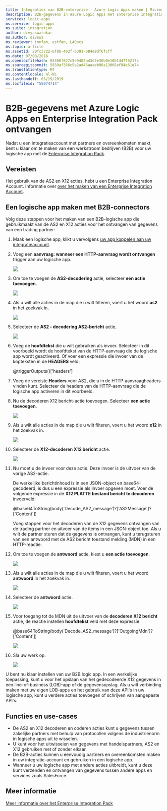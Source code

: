 ```yaml
---
title: Integraties van B2B-enterprise - Azure Logic Apps maken | Microsoft Docs
description: B2B-gegevens in Azure Logic Apps met Enterprise Integration Pack ontvangen
services: logic-apps
ms.service: logic-apps
ms.suite: integration
author: divyaswarnkar
ms.author: divswa
ms.reviewer: jonfan, estfan, LADocs
ms.topic: article
ms.assetid: 20fc3722-6f8b-402f-b391-b84e9df6fcff
ms.date: 07/08/2016
ms.openlocfilehash: 05368f627c5e9482a43d5e30b0e16b1d47f6217c
ms.sourcegitcommit: 5839af386c5a2ad46aaaeb90a13065ef94e61e74
ms.translationtype: MT
ms.contentlocale: nl-NL
ms.lasthandoff: 03/19/2019
ms.locfileid: "58074714"
---
```

# <a name="receive-b2b-data-with-azure-logic-apps-and-enterprise-integration-pack"></a>B2B-gegevens met Azure Logic Apps en Enterprise Integration Pack ontvangen

Nadat u een integratieaccount met partners en overeenkomsten maakt, bent u klaar om te maken van een werkstroom bedrijven (B2B) voor uw logische app met de [Enterprise Integration Pack](logic-apps-enterprise-integration-overview.md).

## <a name="prerequisites"></a>Vereisten

Het gebruik van de AS2 en X12 acties, hebt u een Enterprise Integration Account. Informatie over [over het maken van een Enterprise Integration Account](../logic-apps/logic-apps-enterprise-integration-accounts.md).

## <a name="create-a-logic-app-with-b2b-connectors"></a>Een logische app maken met B2B-connectors

Volg deze stappen voor het maken van een B2B-logische app die gebruikmaakt van de AS2 en X12 acties voor het ontvangen van gegevens van een trading partner:

1. Maak een logische app, klikt u vervolgens [uw app koppelen aan uw integratieaccount](../logic-apps/logic-apps-enterprise-integration-accounts.md).

2. Voeg een **aanvraag: wanneer een HTTP-aanvraag wordt ontvangen** trigger aan uw logische app.

    ![](./media/logic-apps-enterprise-integration-b2b/flatfile-1.png)

3. Om toe te voegen de **AS2-decodering** actie, selecteer **een actie toevoegen**.

    ![](./media/logic-apps-enterprise-integration-b2b/transform-2.png)

4. Als u wilt alle acties in de map die u wilt filteren, voert u het woord **as2** in het zoekvak in.

    ![](./media/logic-apps-enterprise-integration-b2b/b2b-5.png)

5. Selecteer de **AS2 - decodering AS2-bericht** actie.

    ![](./media/logic-apps-enterprise-integration-b2b/b2b-6.png)

6. Voeg de **hoofdtekst** die u wilt gebruiken als invoer. 
   Selecteer in dit voorbeeld wordt de hoofdtekst van de HTTP-aanvraag die de logische app wordt geactiveerd. Of voer een expressie die invoer van de kopteksten in de **HEADERS** veld:

    @triggerOutputs()['headers']

7. Voeg de vereiste **Headers** voor AS2, die u in de HTTP-aanvraagheaders vinden kunt. 
   Selecteer de headers van de HTTP-aanvraag die de logische app activeren in dit voorbeeld.

8. Nu de decoderen X12 bericht-actie toevoegen. Selecteer **een actie toevoegen**.

    ![](./media/logic-apps-enterprise-integration-b2b/b2b-9.png)

9. Als u wilt alle acties in de map die u wilt filteren, voert u het woord **x12** in het zoekvak in.

    ![](./media/logic-apps-enterprise-integration-b2b/b2b-10.png)

10. Selecteer de **X12-decoderen X12 bericht** actie.

    ![](./media/logic-apps-enterprise-integration-b2b/b2b-as2message.png)

11. Nu moet u de invoer voor deze actie. 
    Deze invoer is de uitvoer van de vorige AS2-actie.

    De werkelijke berichtinhoud is in een JSON-object en base64-gecodeerd, is dus u een expressie als invoer opgeven moet. 
    Voer de volgende expressie in de **X12 PLATTE bestand bericht te decoderen** invoerveld:
    
    @base64ToString(body('Decode_AS2_message')?['AS2Message']?['Content'])

    Voeg stappen voor het decoderen van de X12 gegevens ontvangen van de trading partner en uitvoer van de items in een JSON-object toe. 
    Als u wilt de partner sturen dat de gegevens is ontvangen, kunt u terugsturen van een antwoord met de AS2 bericht toestand melding (MDN) in een HTTP-reactie.

12. Om toe te voegen de **antwoord** actie, kiest u **een actie toevoegen**.

    ![](./media/logic-apps-enterprise-integration-b2b/b2b-14.png)

13. Als u wilt alle acties in de map die u wilt filteren, voert u het woord **antwoord** in het zoekvak in.

    ![](./media/logic-apps-enterprise-integration-b2b/b2b-15.png)

14. Selecteer de **antwoord** actie.

    ![](./media/logic-apps-enterprise-integration-b2b/b2b-16.png)

15. Voor toegang tot de MDN uit de uitvoer van de **decoderen X12 bericht** actie, de reactie instellen **hoofdtekst** veld met deze expressie:

    @base64ToString(body('Decode_AS2_message')?['OutgoingMdn']?['Content'])

    ![](./media/logic-apps-enterprise-integration-b2b/b2b-17.png)  

16. Sla uw werk op.

    ![](./media/logic-apps-enterprise-integration-b2b/transform-5.png)  

U bent nu klaar instellen van uw B2B logic app. In een werkelijke toepassing, kunt u voor het opslaan van het gedecodeerde X12 gegevens in een line-of-business (LOB)-app of de gegevensopslag. Als u wilt verbinding maken met uw eigen LOB-apps en het gebruik van deze API's in uw logische app, kunt u verdere acties toevoegen of schrijven van aangepaste API's.

## <a name="features-and-use-cases"></a>Functies en use-cases

* De AS2 en X12 decoderen en coderen acties kunt u gegevens tussen zakelijke partners met behulp van protocollen volgens de industrienorm in logische apps uit te wisselen.
* U kunt voor het uitwisselen van gegevens met handelspartners, AS2 en X12 gebruiken met of zonder elkaar.
* De B2B-acties kunnen u eenvoudig partners en overeenkomsten maken in uw integratie-account en gebruiken in een logische app.
* Wanneer u uw logische app met andere acties uitbreidt, kunt u deze kunt verzenden en ontvangen van gegevens tussen andere apps en services zoals SalesForce.

## <a name="learn-more"></a>Meer informatie
[Meer informatie over het Enterprise Integration Pack](logic-apps-enterprise-integration-overview.md)
